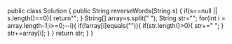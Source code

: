 public class Solution {
    public String reverseWords(String s) {
        if(s==null || s.length()==0){
            return"";
        }
        String[] array=s.split(" ");
        String str="";
        for(int i = array.length-1;i>=0;--i){
            if(!array[i]equals("")){
                if(str.length()>0){
                    str+=" ";
                }
                str+=array[i];
            }
        }
        return str;
    }
}
